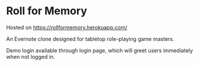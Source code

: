 # Roll for Memory
Hosted on https://rollformemory.herokuapp.com/

An Evernote clone designed for tabletop role-playing game masters.

Demo login available through login page, which will greet users immediately when not logged in.
